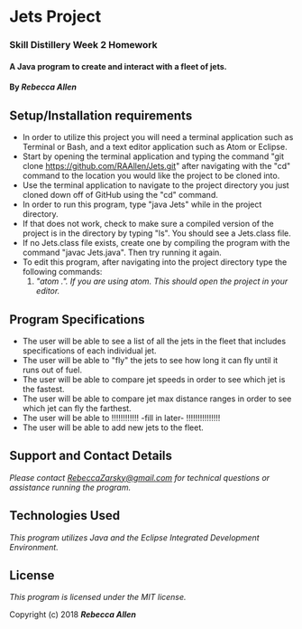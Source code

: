 # Jets Project

### Skill Distillery Week 2 Homework

#### A Java program to create and interact with a fleet of jets.

#### By _**Rebecca Allen**_

## Setup/Installation requirements

* In order to utilize this project you will need a terminal application such as Terminal or Bash, and a text editor application such as Atom or Eclipse.
* Start by opening the terminal application and typing the command "git clone https://github.com/RAAllen/Jets.git" after navigating with the "cd" command to the location you would like the project to be cloned into.
* Use the terminal application to navigate to the project directory you just cloned down off of GitHub using the "cd" command.
* In order to run this program, type "java Jets" while in the project directory.
* If that does not work, check to make sure a compiled version of the project is in the directory by typing "ls". You should see a Jets.class file.
* If no Jets.class file exists, create one by compiling the program with the command "javac Jets.java". Then try running it again.
* To edit this program, after navigating into the project directory type the following commands:
    1. _"atom .". If you are using atom. This should open the project in your editor._

## Program Specifications

* The user will be able to see a list of all the jets in the fleet that includes specifications of each individual jet.
* The user will be able to "fly" the jets to see how long it can fly until it runs out of fuel.
* The user will be able to compare jet speeds in order to see which jet is the fastest.
* The user will be able to compare jet max distance ranges in order to see which jet can fly the farthest.
* The user will be able to !!!!!!!!!!!! -fill in later- !!!!!!!!!!!!!!!
* The user will be able to add new jets to the fleet.

## Support and Contact Details

_Please contact RebeccaZarsky@gmail.com for technical questions or assistance running the program._

## Technologies Used

_This program utilizes Java and the Eclipse Integrated Development Environment._

## License

_This program is licensed under the MIT license._

Copyright (c) 2018 **_Rebecca Allen_**
